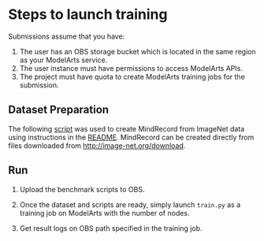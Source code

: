 # Steps to launch training
Submissions assume that you have:

1.  The user has an OBS storage bucket which is located in the same region as your ModelArts service.
2.  The user instance must have permissions to access ModelArts APIs.
3.  The project must have quota to create ModelArts training jobs for the submission.

## Dataset Preparation

The following [script](https://github.com/mindspore-ai/mindspore/blob/master/example/cv_to_mindrecord/ImageNet_Similar_Perf/run_imagenet.sh)
was used to create MindRecord from ImageNet data using instructions in the
[README](https://github.com/mindspore-ai/mindspore/tree/master/example/cv_to_mindrecord/ImageNet_Similar_Perf).
MindRecord can be created directly from files downloaded from http://image-net.org/download.

## Run

1.  Upload the benchmark scripts to OBS.

2.  Once the dataset and scripts are ready, simply launch `train.py` as a training job on ModelArts with the number of nodes.

3.  Get result logs on OBS path specified in the training job.
